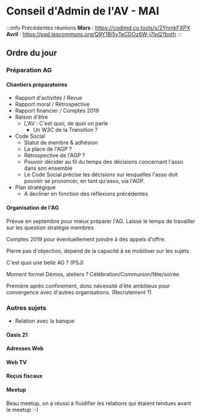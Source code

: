 # Conseil d'Admin de l'AV - MAI

:::info
Précédentes réunions
**Mars** : https://codimd.co.tools/s/2YnmkFXPX
**Avril** : https://pad.lescommuns.org/Q9Y1Bi5yTeCDOz6W-j7lpQ?both
:::

## Ordre du jour

### Préparation AG
#### Chantiers préparatoires
* Rapport d'activités / Revue 
* Rapport moral / Rétrospective 
* Rapport financier / Comptes 2019
* Raison d'être
    * L'AV : C'est quoi, de quoi on parle
        * Un W3C de la Transition ?
* Code Social 
    * Statut de membre & adhésion
    * La place de l'AGP ?
    * Rétrospective de l'AGP ?
    * Pouvoir décider au fil du temps des décisions concernant l'asso dans son ensemble
    * Le Code Social précise les décisions sur lesquelles l'asso doit pouvoir se prononcer, en tant qu'asso, via l'AGP.
* Plan stratégique 
    * A decliner en fonction des réflexions précédentes

#### Organisation de l'AG
Prévue en septembre pour mieux préparer l'AG.
Laisse le temps de travailler sur les question stratégie membres

Comptes 2019 pour éventuellement joindre à des appels d'offre.

Pierre pas d'objection, depend de la capacité à se mobiliser sur les sujets

C'est quoi une belle AG ? (PSJ)

Moment formel
Démos, ateliers ?
Célébration/Communion/fête/soirée  

Première après confinement, donc nécessité d'ête ambitieux pour convergence avec d'autres organisations.
(Recrutement ?)

### Autres sujets 
* Relation avec la banque 

#### Oasis 21

#### Adresses Web

#### Web TV

#### Reçus fiscaux

#### Meetup
Beau meetup, on a réussi à fluidifier les relations qui étaient tendues avant le meetup :-)
